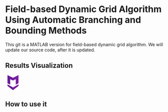 # Field-based Dynamic Grid Algorithm Using Automatic Branching and Bounding Methods

This git is a MATLAB version for field-based dynamic grid algorithm. We will update our source code, after it is updated.

## Results Visualization
![alt text](https://github.com/adam-p/markdown-here/raw/master/src/common/images/icon48.png "Logo Title Text 2")

## How to use it

